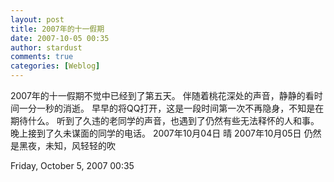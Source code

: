 ```yaml
---
layout: post
title: 2007年的十一假期
date: 2007-10-05 00:35
author: stardust
comments: true
categories: [Weblog]
---
```

2007年的十一假期不觉中已经到了第五天。
伴随着桃花深处的声音，静静的看时间一分一秒的消逝。
早早的将QQ打开，这是一段时间第一次不再隐身，不知是在期待什么。
听到了久违的老同学的声音，也遇到了仍然有些无法释怀的人和事。
晚上接到了久未谋面的同学的电话。
2007年10月04日 晴
2007年10月05日 仍然是黑夜，未知，风轻轻的吹

Friday, October 5, 2007 00:35

